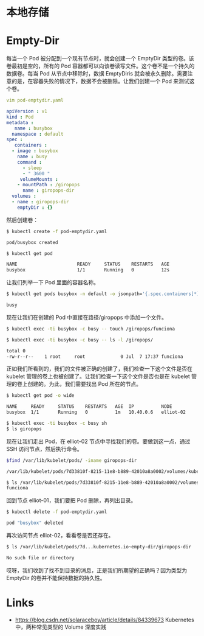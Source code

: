 # 本地存储

# Empty-Dir

每当一个 Pod 被分配到一个现有节点时，就会创建一个 EmptyDir 类型的卷。该卷最初是空的，所有的 Pod 容器都可以向该卷读写文件。这个卷不是一个持久的数据卷。每当 Pod 从节点中移除时，数据 EmptyDiris 就会被永久删除。需要注意的是，在容器失败的情况下，数据不会被删除。让我们创建一个 Pod 来测试这个卷。

```yaml
vim pod-emptydir.yaml

apiVersion : v1
kind : Pod
metadata :
   name : busybox
  namespace : default
spec :
   containers :
  - image : busybox
    name : busy
    command :
      - sleep
      - " 3600 "
     volumeMounts :
    - mountPath : /giropops
      name : giropops-dir
  volumes :
  - name : giropops-dir
    emptyDir : {}
```

然后创建卷：

```sh
$ kubectl create -f pod-emptydir.yaml

pod/busybox created

$ kubectl get pod

NAME                      READY     STATUS    RESTARTS   AGE
busybox                   1/1       Running   0          12s
```

让我们列举一下 Pod 里面的容器名称。

```sh
$ kubectl get pods busybox -n default -o jsonpath='{.spec.containers[*].name}*'

busy
```

现在让我们在创建的 Pod 中直接在路径/giropops 中添加一个文件。

```sh
$ kubectl exec -ti busybox -c busy -- touch /giropops/funciona

$ kubectl exec -ti busybox -c busy -- ls -l /giropops/

total 0
-rw-r--r--    1 root     root             0 Jul  7 17:37 funciona
```

正如我们所看到的，我们的文件被正确的创建了，我们检查一下这个文件是否在 kubelet 管理的卷上也被创建了。让我们检查一下这个文件是否也是在 kubelet 管理的卷上创建的。为此，我们需要找出 Pod 所在的节点。

```sh
$ kubectl get pod -o wide

NAME     READY     STATUS    RESTARTS   AGE  IP          NODE
busybox  1/1       Running   0          1m   10.40.0.6   elliot-02

$ kubectl exec -ti busybox -c busy sh
$ ls giropops

```

现在让我们走出 Pod，在 elliot-02 节点中寻找我们的卷。要做到这一点，通过 SSH 访问节点，然后执行命令。

```sh
$find /var/lib/kubelet/pods/ -iname giropops-dir

/var/lib/kubelet/pods/7d33810f-8215-11e8-b889-42010a8a0002/volumes/kubernetes.io~empty-dir/giropops-dir

$ ls /var/lib/kubelet/pods/7d33810f-8215-11e8-b889-42010a8a0002/volumes/kubernetes.io~empty-dir/giropops-dir
funciona
```

回到节点 elliot-01，我们要把 Pod 删除，再列出目录。

```sh
$ kubectl delete -f pod-emptydir.yaml

pod "busybox" deleted
```

再次访问节点 elliot-02，看看卷是否还存在。

```sh
$ ls /var/lib/kubelet/pods/7d...kubernetes.io~empty-dir/giropops-dir

No such file or directory
```

哎呀，我们收到了找不到目录的消息，正是我们所期望的正确吗？因为类型为 EmptyDir 的卷并不能保持数据的持久性。

# Links

- https://blog.csdn.net/solaraceboy/article/details/84339673 Kubernetes 中，两种常见类型的 Volume 深度实践
